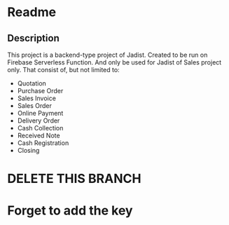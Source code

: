 # Readme

## Description
This project is a backend-type project of Jadist. Created to be run on Firebase Serverless Function. And only be used for Jadist of Sales project only. That consist of, but not limited to:
- Quotation
- Purchase Order
- Sales Invoice
- Sales Order
- Online Payment
- Delivery Order
- Cash Collection
- Received Note
- Cash Registration
- Closing

# DELETE THIS BRANCH
# Forget to add the key